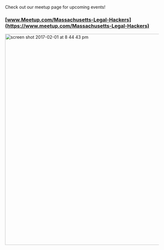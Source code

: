 Check out our meetup page for upcoming events!

### [www.Meetup.com/Massachusetts-Legal-Hackers](https://www.meetup.com/Massachusetts-Legal-Hackers)

<a href="https://www.meetup.com/Massachusetts-Legal-Hackers"><img width="689" alt="screen shot 2017-02-01 at 8 44 43 pm" src="https://cloud.githubusercontent.com/assets/2357755/22534003/53ab97a6-e8bf-11e6-92ee-7c5aa49ab847.png"></a>
